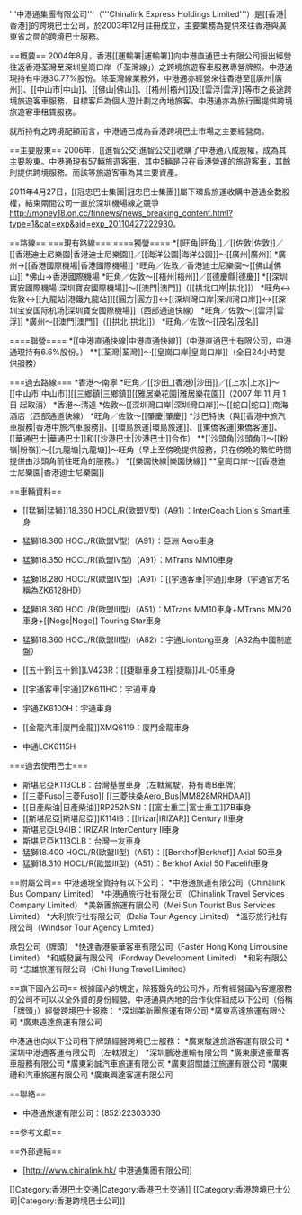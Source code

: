 '''中港通集團有限公司'''（'''Chinalink Express Holdings Limited'''）是[[香港|香港]]的跨境巴士公司，於2003年12月註冊成立，主要業務為提供來往香港與廣東省之間的跨境巴士服務。

==概要==
2004年8月，香港[[運輸署|運輸署]]向中港直通巴士有限公司授出經營往返香港荃灣至深圳皇崗口岸（「荃灣線」）之跨境旅遊客車服務專營牌照。中港通現持有中港30.77%股份。除荃灣線業務外，中港通亦經營來往香港至[[廣州|廣州]]、[[中山市|中山]]、[[佛山|佛山]]、[[梧州|梧州]]及[[雲浮|雲浮]]等市之長途跨境旅遊客車服務，目標客戶為個人遊計劃之內地旅客。中港通亦為旅行團提供跨境旅遊客車租賃服務。

就所持有之跨境配額而言，中港通已成為香港跨境巴士市場之主要經營商。

==主要股東==
2006年，[[進智公交|進智公交]]收購了中港通八成股權，成為其主要股東。中港通現有57輛旅遊客車，其中5輛是只在香港營運的旅遊客車，其餘則提供跨境服務。而該等旅遊客車為其主要資產。

2011年4月27日，[[冠忠巴士集團|冠忠巴士集團]]屬下環島旅運收購中港通全數股權，結束兩間公司一直於深圳機場線之競爭<ref>http://money18.on.cc/finnews/news_breaking_content.html?type=1&cat=exp&aid=exp_20110427222930</ref>。

==路線==
===現有路線===
====獨營====
*[[旺角|旺角]]／[[佐敦|佐敦]]／[[香港迪士尼樂園|香港迪士尼樂園]]／[[海洋公園|海洋公園]]～[[廣州|廣州]]
*廣州→[[香港國際機場|香港國際機場]]
*旺角／佐敦／香港迪士尼樂園～[[佛山|佛山]]
*佛山→香港國際機場
*旺角／佐敦～[[梧州|梧州]]／[[德慶縣|德慶]]
*[[深圳寶安國際機場|深圳寶安國際機場]]～[[澳門|澳門]]（[[拱北口岸|拱北]]）
*旺角↔佐敦↔[[九龍站|港鐵九龍站]][[圓方|圓方]]↔[[深圳灣口岸|深圳灣口岸]]↔[[深圳宝安国际机场|深圳寶安國際機場]]（西部通道快線）
*旺角／佐敦～[[雲浮|雲浮]]
*廣州～[[澳門|澳門]]（[[拱北|拱北]]）
*旺角／佐敦～[[茂名|茂名]]

====聯營====
*[[中港直通快線|中港直通快線]]（中港直通巴士有限公司，中港通現持有6.6%股份。）
**[[荃灣|荃灣]]～[[皇崗口岸|皇崗口岸]]（全日24小時提供服務）

===過去路線===
*香港～南寧
*旺角／[[沙田_(香港)|沙田]]／[[上水|上水]]～[[中山市|中山市]][[三鄉鎮|三鄉鎮]][[雅居樂花園|雅居樂花園]]（2007 年 11 月 1 日 起取消）
*香港～清遠
*佐敦～[[深圳灣口岸|深圳灣口岸]]～[[蛇口|蛇口]]南海酒店（西部通道快線）
*旺角／佐敦～[[肇慶|肇慶]]
*沙巴特快（與[[香港中旅汽車服務|香港中旅汽車服務]]、[[環島旅運|環島旅運]]、[[東僑客運|東僑客運]]、[[華通巴士|華通巴士]]和[[沙港巴士|沙港巴士]]合作）
**[[沙頭角|沙頭角]]～[[粉嶺|粉嶺]]～[[九龍塘|九龍塘]]～旺角（早上至傍晚提供服務，只在傍晚的繁忙時間提供由沙頭角前往旺角的服務。）
*[[樂園快線|樂園快線]]
**皇崗口岸～[[香港迪士尼樂園|香港迪士尼樂園]]

==車輛資料==
* [[猛獅|猛獅]]18.360 HOCL/R(歐盟V型)（A91）：InterCoach Lion's Smart車身
* 猛獅18.360 HOCL/R(歐盟V型)（A91）：亞洲 Aero車身

* 猛獅18.350 HOCL/R(歐盟IV型)（A91）：MTrans MM10車身
* 猛獅18.280 HOCL/R(歐盟IV型)（A91）：[[宇通客車|宇通]]車身（宇通官方名稱為ZK6128HD）
* 猛獅18.360 HOCL/R(歐盟III型)（A51）：MTrans MM10車身+MTrans MM20車身+[[Noge|Noge]] Touring Star車身
* 猛獅18.360 HOCL/R(歐盟III型)（A82）：宇通Liontong車身（A82為中國制底盤）
* [[五十鈴|五十鈴]]LV423R：[[捷聯車身工程|捷聯]]JL-05車身
* [[宇通客車|宇通]]ZK611HC：宇通車身
* 宇通ZK6100H：宇通車身
* [[金龍汽車|廈門金龍]]XMQ6119：廈門金龍車身
* 中通LCK6115H

===過去使用巴士===
* 斯堪尼亞K113CLB：台灣基豐車身（左軚駕駛，持有粵B車牌）
* [[三菱Fuso|三菱Fuso]] [[三菱扶桑Aero_Bus|MM828MRHDAA]]
* [[日產柴油|日產柴油]]RP252NSN：[[富士重工|富士重工]]7B車身
* [[斯堪尼亞|斯堪尼亞]]K114IB：[[Irizar|IRIZAR]] Century II車身
* 斯堪尼亞L94IB：IRIZAR InterCentury II車身
* 斯堪尼亞K113CLB：台灣一友車身
* 猛獅18.400 HOCL/R(歐盟II型)（A51）：[[Berkhof|Berkhof]] Axial 50車身
* 猛獅18.310 HOCL/R(歐盟III型)（A51）：Berkhof Axial 50 Facelift車身
<!--有錯請修正-->

==附屬公司==
中港通現全資持有以下公司：
*中港通旅運有限公司（Chinalink Bus Company Limited）
*中港通旅行社有限公司（Chinalink Travel Services Company Limited）
*美新團旅運有限公司（Mei Sun Tourist Bus Services Limited）
*大利旅行社有限公司（Dalia Tour Agency Limited）
*溫莎旅行社有限公司（Windsor Tour Agency Limited）

承包公司（牌頭）
*快達香港豪華客車有限公司（Faster Hong Kong Limousine Limited）
*和威發展有限公司（Fordway Development Limited）
*和彩有限公司
*志雄旅運有限公司（Chi Hung Travel Limited）

==旗下國內公司==
根據國內的規定，除獲豁免的公司外，所有經營國內客運服務的公司不可以以全外資的身份經營。中港通與內地的合作伙伴組成以下公司（俗稱「牌頭」）經營跨境巴士服務：
*深圳美新團旅運有限公司
*廣東高達旅運有限公司
*廣東遠達旅運有限公司

中港通也向以下公司租下牌頭經營跨境巴士服務：
*廣東駿達旅游客運有限公司
*深圳中港通客運有限公司（左軚限定）
*深圳鵬港運輸有限公司
*廣東康達豪華客車服務有限公司
*廣東彩誠汽車旅運有限公司
*廣東詔關雄江旅運有限公司
*廣東禮和汽車旅運有限公司
*廣東興達客運有限公司

==聯絡==
* 中港通旅運有限公司：(852)22303030

==參考文獻==
<references />

==外部連結==
* [http://www.chinalink.hk/ 中港通集團有限公司]

[[Category:香港巴士交通|Category:香港巴士交通]]
[[Category:香港跨境巴士公司|Category:香港跨境巴士公司]]
